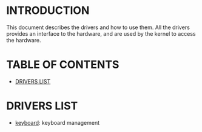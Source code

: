 # INTRODUCTION

This document describes the drivers and how to use them.
All the drivers provides an interface to the hardware, and are used by the kernel to access the hardware.

# TABLE OF CONTENTS

- [DRIVERS LIST](#drivers-list)

# DRIVERS LIST <a name="drivers-list"></a>

- [keyboard](keyboard.md): keyboard management
